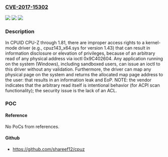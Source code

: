 ### [CVE-2017-15302](https://cve.mitre.org/cgi-bin/cvename.cgi?name=CVE-2017-15302)
![](https://img.shields.io/static/v1?label=Product&message=n%2Fa&color=blue)
![](https://img.shields.io/static/v1?label=Version&message=n%2Fa&color=blue)
![](https://img.shields.io/static/v1?label=Vulnerability&message=n%2Fa&color=brighgreen)

### Description

In CPUID CPU-Z through 1.81, there are improper access rights to a kernel-mode driver (e.g., cpuz143_x64.sys for version 1.43) that can result in information disclosure or elevation of privileges, because of an arbitrary read of any physical address via ioctl 0x9C402604. Any application running on the system (Windows), including sandboxed users, can issue an ioctl to this driver without any validation. Furthermore, the driver can map any physical page on the system and returns the allocated map page address to the user: that results in an information leak and EoP. NOTE: the vendor indicates that the arbitrary read itself is intentional behavior (for ACPI scan functionality); the security issue is the lack of an ACL.

### POC

#### Reference
No PoCs from references.

#### Github
- https://github.com/shareef12/cpuz

